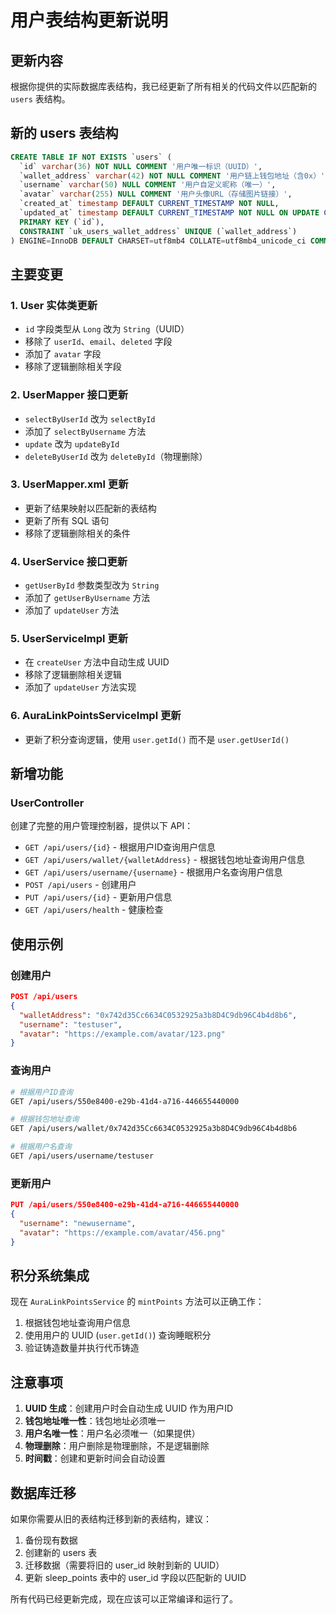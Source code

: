 # 用户表结构更新说明

## 更新内容

根据你提供的实际数据库表结构，我已经更新了所有相关的代码文件以匹配新的 `users` 表结构。

## 新的 users 表结构

```sql
CREATE TABLE IF NOT EXISTS `users` (
  `id` varchar(36) NOT NULL COMMENT '用户唯一标识（UUID）',
  `wallet_address` varchar(42) NOT NULL COMMENT '用户链上钱包地址（含0x）',
  `username` varchar(50) NULL COMMENT '用户自定义昵称（唯一）',
  `avatar` varchar(255) NULL COMMENT '用户头像URL（存储图片链接）',
  `created_at` timestamp DEFAULT CURRENT_TIMESTAMP NOT NULL,
  `updated_at` timestamp DEFAULT CURRENT_TIMESTAMP NOT NULL ON UPDATE CURRENT_TIMESTAMP,
  PRIMARY KEY (`id`),
  CONSTRAINT `uk_users_wallet_address` UNIQUE (`wallet_address`)
) ENGINE=InnoDB DEFAULT CHARSET=utf8mb4 COLLATE=utf8mb4_unicode_ci COMMENT='核心用户身份表';
```

## 主要变更

### 1. User 实体类更新
- `id` 字段类型从 `Long` 改为 `String`（UUID）
- 移除了 `userId`、`email`、`deleted` 字段
- 添加了 `avatar` 字段
- 移除了逻辑删除相关字段

### 2. UserMapper 接口更新
- `selectByUserId` 改为 `selectById`
- 添加了 `selectByUsername` 方法
- `update` 改为 `updateById`
- `deleteByUserId` 改为 `deleteById`（物理删除）

### 3. UserMapper.xml 更新
- 更新了结果映射以匹配新的表结构
- 更新了所有 SQL 语句
- 移除了逻辑删除相关的条件

### 4. UserService 接口更新
- `getUserById` 参数类型改为 `String`
- 添加了 `getUserByUsername` 方法
- 添加了 `updateUser` 方法

### 5. UserServiceImpl 更新
- 在 `createUser` 方法中自动生成 UUID
- 移除了逻辑删除相关逻辑
- 添加了 `updateUser` 方法实现

### 6. AuraLinkPointsServiceImpl 更新
- 更新了积分查询逻辑，使用 `user.getId()` 而不是 `user.getUserId()`

## 新增功能

### UserController
创建了完整的用户管理控制器，提供以下 API：

- `GET /api/users/{id}` - 根据用户ID查询用户信息
- `GET /api/users/wallet/{walletAddress}` - 根据钱包地址查询用户信息
- `GET /api/users/username/{username}` - 根据用户名查询用户信息
- `POST /api/users` - 创建用户
- `PUT /api/users/{id}` - 更新用户信息
- `GET /api/users/health` - 健康检查

## 使用示例

### 创建用户
```json
POST /api/users
{
  "walletAddress": "0x742d35Cc6634C0532925a3b8D4C9db96C4b4d8b6",
  "username": "testuser",
  "avatar": "https://example.com/avatar/123.png"
}
```

### 查询用户
```bash
# 根据用户ID查询
GET /api/users/550e8400-e29b-41d4-a716-446655440000

# 根据钱包地址查询
GET /api/users/wallet/0x742d35Cc6634C0532925a3b8D4C9db96C4b4d8b6

# 根据用户名查询
GET /api/users/username/testuser
```

### 更新用户
```json
PUT /api/users/550e8400-e29b-41d4-a716-446655440000
{
  "username": "newusername",
  "avatar": "https://example.com/avatar/456.png"
}
```

## 积分系统集成

现在 `AuraLinkPointsService` 的 `mintPoints` 方法可以正确工作：

1. 根据钱包地址查询用户信息
2. 使用用户的 UUID (`user.getId()`) 查询睡眠积分
3. 验证铸造数量并执行代币铸造

## 注意事项

1. **UUID 生成**：创建用户时会自动生成 UUID 作为用户ID
2. **钱包地址唯一性**：钱包地址必须唯一
3. **用户名唯一性**：用户名必须唯一（如果提供）
4. **物理删除**：用户删除是物理删除，不是逻辑删除
5. **时间戳**：创建和更新时间会自动设置

## 数据库迁移

如果你需要从旧的表结构迁移到新的表结构，建议：

1. 备份现有数据
2. 创建新的 users 表
3. 迁移数据（需要将旧的 user_id 映射到新的 UUID）
4. 更新 sleep_points 表中的 user_id 字段以匹配新的 UUID

所有代码已经更新完成，现在应该可以正常编译和运行了。
